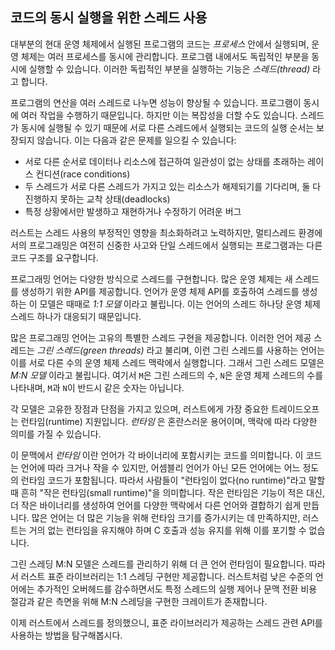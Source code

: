 ## 코드의 동시 실행을 위한 스레드 사용

대부분의 현대 운영 체제에서 실행된 프로그램의 코드는 _프로세스_ 안에서 실행되며, 운영 체제는 여러 프로세스를 동시에 관리합니다. 프로그램 내에서도 독립적인 부분을 동시에 실행할 수 있습니다. 이러한 독립적인 부분을 실행하는 기능은 _스레드(thread)_ 라고 합니다.

프로그램의 연산을 여러 스레드로 나누면 성능이 향상될 수 있습니다. 프로그램이 동시에 여러 작업을 수행하기 때문입니다. 하지만 이는 복잡성을 더할 수도 있습니다. 스레드가 동시에 실행될 수 있기 때문에 서로 다른 스레드에서 실행되는 코드의 실행 순서는 보장되지 않습니다. 이는 다음과 같은 문제를 일으킬 수 있습니다:

*   서로 다른 순서로 데이터나 리소스에 접근하여 일관성이 없는 상태를 초래하는 레이스 컨디션(race conditions)
*   두 스레드가 서로 다른 스레드가 가지고 있는 리소스가 해제되기를 기다리며, 둘 다 진행하지 못하는 교착 상태(deadlocks)
*   특정 상황에서만 발생하고 재현하거나 수정하기 어려운 버그

러스트는 스레드 사용의 부정적인 영향을 최소화하려고 노력하지만, 멀티스레드 환경에서의 프로그래밍은 여전히 신중한 사고와 단일 스레드에서 실행되는 프로그램과는 다른 코드 구조를 요구합니다.

프로그래밍 언어는 다양한 방식으로 스레드를 구현합니다. 많은 운영 체제는 새 스레드를 생성하기 위한 API를 제공합니다. 언어가 운영 체제 API를 호출하여 스레드를 생성하는 이 모델은 때때로 _1:1 모델_ 이라고 불립니다. 이는 언어의 스레드 하나당 운영 체제 스레드 하나가 대응되기 때문입니다.

많은 프로그래밍 언어는 고유의 특별한 스레드 구현을 제공합니다. 이러한 언어 제공 스레드는 _그린 스레드(green threads)_ 라고 불리며, 이런 그린 스레드를 사용하는 언어는 이를 서로 다른 수의 운영 체제 스레드 맥락에서 실행합니다. 그래서 그린 스레드 모델은 _M:N 모델_ 이라고 불립니다. 여기서 `M`은 그린 스레드의 수, `N`은 운영 체제 스레드의 수를 나타내며, `M`과 `N`이 반드시 같은 숫자는 아닙니다.

각 모델은 고유한 장점과 단점을 가지고 있으며, 러스트에게 가장 중요한 트레이드오프는 런타임(runtime) 지원입니다. _런타임_ 은 혼란스러운 용어이며, 맥락에 따라 다양한 의미를 가질 수 있습니다.

이 문맥에서 _런타임_ 이란 언어가 각 바이너리에 포함시키는 코드를 의미합니다. 이 코드는 언어에 따라 크거나 작을 수 있지만, 어셈블리 언어가 아닌 모든 언어에는 어느 정도의 런타임 코드가 포함됩니다. 따라서 사람들이 "런타임이 없다(no runtime)"라고 말할 때 흔히 "작은 런타임(small runtime)"을 의미합니다. 작은 런타임은 기능이 적은 대신, 더 작은 바이너리를 생성하여 언어를 다양한 맥락에서 다른 언어와 결합하기 쉽게 만듭니다. 많은 언어는 더 많은 기능을 위해 런타임 크기를 증가시키는 데 만족하지만, 러스트는 거의 없는 런타임을 유지해야 하며 C 호출과 성능 유지를 위해 이를 포기할 수 없습니다.

그린 스레딩 M:N 모델은 스레드를 관리하기 위해 더 큰 언어 런타임이 필요합니다. 따라서 러스트 표준 라이브러리는 1:1 스레딩 구현만 제공합니다. 러스트처럼 낮은 수준의 언어에는 추가적인 오버헤드를 감수하면서도 특정 스레드의 실행 제어나 문맥 전환 비용 절감과 같은 측면을 위해 M:N 스레딩을 구현한 크레이트가 존재합니다.

이제 러스트에서 스레드를 정의했으니, 표준 라이브러리가 제공하는 스레드 관련 API를 사용하는 방법을 탐구해봅시다.